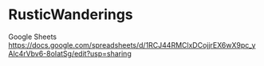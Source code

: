 # RusticWanderings

Google Sheets 
https://docs.google.com/spreadsheets/d/1RCJ44RMClxDCojjrEX6wX9pc_yAlc4rVbv6-8oIatSg/edit?usp=sharing

